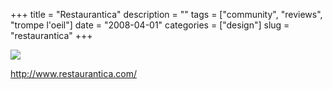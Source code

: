 +++
title = "Restaurantica"
description = ""
tags = ["community", "reviews", "trompe l'oeil"]
date = "2008-04-01"
categories = ["design"]
slug = "restaurantica"
+++


 

  <div id="screens-thumbs" class="clearfix">
    <div class="txt-center" id="design-submission"><a href="http://www.restaurantica.com/"><img id='bluga-thumbnail-1146' class='bluga-thumbnail large' src='http://media.konigi.com/bluga/
wt47f2996ea33eb_1.jpg'/></a></div>  
  </div>   
<p><a href="http://www.restaurantica.com/">http://www.restaurantica.com/</a></p>




